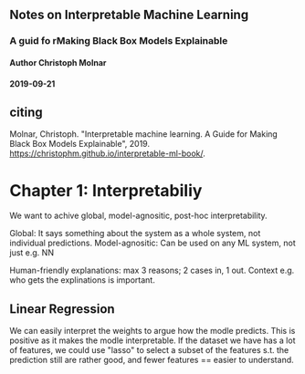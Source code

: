 ##  Notes on Interpretable Machine Learning
### A guid fo rMaking Black Box Models Explainable
#### Author Christoph Molnar
#### 2019-09-21

## citing
Molnar, Christoph. "Interpretable machine learning. A Guide for Making Black Box Models Explainable", 2019. https://christophm.github.io/interpretable-ml-book/.




# Chapter 1: Interpretabiliy
We want to achive global, model-agnositic, post-hoc interpretability.

Global: It says something about the system as a whole system, not individual predictions.
Model-agnositic: Can be used on any ML system, not just e.g. NN

Human-friendly explanations: max 3 reasons; 2 cases in, 1 out. Context e.g. who gets the explinations is important.

## Linear Regression
We can easily interpret the weights to argue how the modle predicts. This is positive as it makes the modle interpretable. If the dataset we have has a lot of features, we could use "lasso" to select a subset of the features s.t. the prediction still are rather good, and fewer features == easier to understand.


